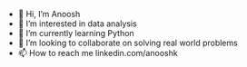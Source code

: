 - 👋 Hi, I’m Anoosh
- 👀 I’m interested in data analysis
- 🌱 I’m currently learning Python
- 💞️ I’m looking to collaborate on solving real world problems
- 📫 How to reach me linkedin.com/anooshk

<!---
anooshkv/anooshkv is a ✨ special ✨ repository because its `README.md` (this file) appears on your GitHub profile.
You can click the Preview link to take a look at your changes.
--->
